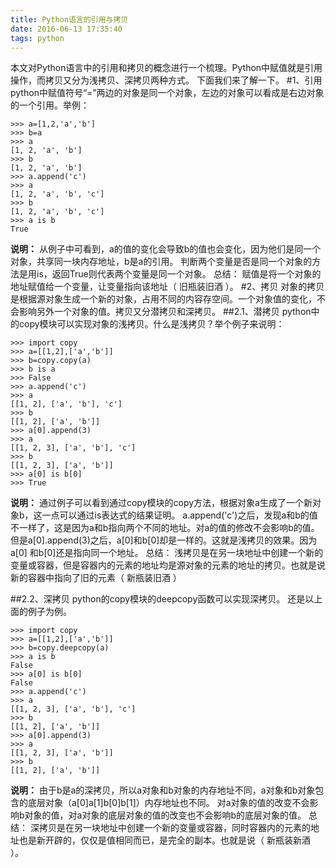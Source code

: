 ```yaml
---
title: Python语言的引用与拷贝
date: 2016-06-13 17:35:40
tags: python
---
```

本文对Python语言中的引用和拷贝的概念进行一个梳理。Python中赋值就是引用操作，而拷贝又分为浅拷贝、深拷贝两种方式。
下面我们来了解一下。
#1、引用
python中赋值符号“=”两边的对象是同一个对象，左边的对象可以看成是右边对象的一个引用。举例：
<!--more-->
```
>>> a=[1,2,'a','b']
>>> b=a
>>> a
[1, 2, 'a', 'b']
>>> b
[1, 2, 'a', 'b']
>>> a.append('c')
>>> a
[1, 2, 'a', 'b', 'c']
>>> b
[1, 2, 'a', 'b', 'c']
>>> a is b
True
```
**说明：**
从例子中可看到，a的值的变化会导致b的值也会变化，因为他们是同一个对象，共享同一块内存地址，b是a的引用。
判断两个变量是否是同一个对象的方法是用is，返回True则代表两个变量是同一个对象。
总结：
赋值是将一个对象的地址赋值给一个变量，让变量指向该地址（ 旧瓶装旧酒 ）。
#2、拷贝
对象的拷贝是根据源对象生成一个新的对象，占用不同的内容存空间。一个对象值的变化，不会影响另外一个对象的值。拷贝又分潜拷贝和深拷贝。
##2.1、潜拷贝
python中的copy模块可以实现对象的浅拷贝。什么是浅拷贝？举个例子来说明：
```
>>> import copy
>>> a=[[1,2],['a','b']]
>>> b=copy.copy(a)
>>> b is a
>>> False
>>> a.append('c')
>>> a
[[1, 2], ['a', 'b'], 'c']
>>> b
[[1, 2], ['a', 'b']]
>>> a[0].append(3)
>>> a
[[1, 2, 3], ['a', 'b'], 'c']
>>> b
[[1, 2, 3], ['a', 'b']]
>>> a[0] is b[0]
>>> True
```
**说明：**
通过例子可以看到通过copy模块的copy方法，根据对象a生成了一个新对象b，这一点可以通过is表达式的结果证明。
a.append('c')之后，发现a和b的值不一样了，这是因为a和b指向两个不同的地址。对a的值的修改不会影响b的值。
但是a[0].append(3)之后，a[0]和b[0]却是一样的。这就是浅拷贝的效果。因为a[0] 和b[0]还是指向同一个地址。
总结：
浅拷贝是在另一块地址中创建一个新的变量或容器，但是容器内的元素的地址均是源对象的元素的地址的拷贝。也就是说新的容器中指向了旧的元素（ 新瓶装旧酒 ）

##2.2、深拷贝
python的copy模块的deepcopy函数可以实现深拷贝。
还是以上面的例子为例。
```
>>> import copy
>>> a=[[1,2],['a','b']]
>>> b=copy.deepcopy(a)
>>> a is b
False
>>> a[0] is b[0]
False
>>> a.append('c')
>>> a
[[1, 2, 3], ['a', 'b'], 'c']
>>> b
[[1, 2], ['a', 'b']]
>>> a[0].append(3)
>>> a
[[1, 2, 3], ['a', 'b']]
>>> b
[[1, 2], ['a', 'b']]
```
**说明：**
由于b是a的深拷贝，所以a对象和b对象的内存地址不同，a对象和b对象包含的底层对象（a[0]a[1]b[0]b[1]）内存地址也不同。
对a对象的值的改变不会影响b对象的值，对a对象的底层对象的值的改变也不会影响b的底层对象的值。
总结：
深拷贝是在另一块地址中创建一个新的变量或容器，同时容器内的元素的地址也是新开辟的，仅仅是值相同而已，是完全的副本。也就是说（ 新瓶装新酒 ）。
